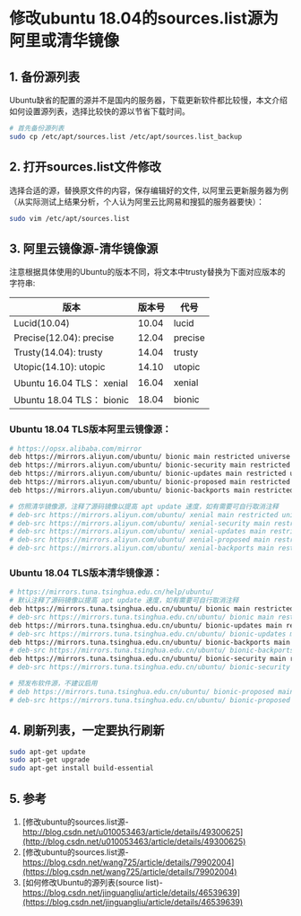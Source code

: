 # 修改ubuntu 18.04的sources.list源为阿里或清华镜像

## 1. 备份源列表

Ubuntu缺省的配置的源并不是国内的服务器，下载更新软件都比较慢，本文介绍如何设置源列表，选择比较快的源以节省下载时间。



```bash
# 首先备份源列表
sudo cp /etc/apt/sources.list /etc/apt/sources.list_backup
```

## 2. 打开sources.list文件修改

选择合适的源，替换原文件的内容，保存编辑好的文件, 以阿里云更新服务器为例（从实际测试上结果分析，个人认为阿里云比网易和搜狐的服务器要快）：



```bash
sudo vim /etc/apt/sources.list
```

## 3. 阿里云镜像源-清华镜像源

注意根据具体使用的Ubuntu的版本不同，将文本中trusty替换为下面对应版本的字符串:

| 版本                      | 版本号 | 代号    |
| ------------------------- | ------ | ------- |
| Lucid(10.04)              | 10.04  | lucid   |
| Precise(12.04):  precise  | 12.04  | precise |
| Trusty(14.04):     trusty | 14.04  | trusty  |
| Utopic(14.10):     utopic | 14.10  | utopic  |
| Ubuntu 16.04 TLS： xenial | 16.04  | xenial  |
| Ubuntu 18.04 TLS： bionic | 18.04  | bionic  |

### Ubuntu 18.04 TLS版本阿里云镜像源：



```bash
# https://opsx.alibaba.com/mirror
deb https://mirrors.aliyun.com/ubuntu/ bionic main restricted universe multiverse 
deb https://mirrors.aliyun.com/ubuntu/ bionic-security main restricted universe multiverse 
deb https://mirrors.aliyun.com/ubuntu/ bionic-updates main restricted universe multiverse 
deb https://mirrors.aliyun.com/ubuntu/ bionic-proposed main restricted universe multiverse 
deb https://mirrors.aliyun.com/ubuntu/ bionic-backports main restricted universe multiverse 

# 仿照清华镜像源，注释了源码镜像以提高 apt update 速度，如有需要可自行取消注释
# deb-src https://mirrors.aliyun.com/ubuntu/ xenial main restricted universe multiverse 
# deb-src https://mirrors.aliyun.com/ubuntu/ xenial-security main restricted universe multiverse 
# deb-src https://mirrors.aliyun.com/ubuntu/ xenial-updates main restricted universe multiverse 
# deb-src https://mirrors.aliyun.com/ubuntu/ xenial-proposed main restricted universe multiverse 
# deb-src https://mirrors.aliyun.com/ubuntu/ xenial-backports main restricted universe multiverse
```

### Ubuntu 18.04 TLS版本清华镜像源：



```bash
# https://mirrors.tuna.tsinghua.edu.cn/help/ubuntu/
# 默认注释了源码镜像以提高 apt update 速度，如有需要可自行取消注释
deb https://mirrors.tuna.tsinghua.edu.cn/ubuntu/ bionic main restricted universe multiverse
# deb-src https://mirrors.tuna.tsinghua.edu.cn/ubuntu/ bionic main restricted universe multiverse
deb https://mirrors.tuna.tsinghua.edu.cn/ubuntu/ bionic-updates main restricted universe multiverse
# deb-src https://mirrors.tuna.tsinghua.edu.cn/ubuntu/ bionic-updates main restricted universe multiverse
deb https://mirrors.tuna.tsinghua.edu.cn/ubuntu/ bionic-backports main restricted universe multiverse
# deb-src https://mirrors.tuna.tsinghua.edu.cn/ubuntu/ bionic-backports main restricted universe multiverse
deb https://mirrors.tuna.tsinghua.edu.cn/ubuntu/ bionic-security main restricted universe multiverse
# deb-src https://mirrors.tuna.tsinghua.edu.cn/ubuntu/ bionic-security main restricted universe multiverse

# 预发布软件源，不建议启用
# deb https://mirrors.tuna.tsinghua.edu.cn/ubuntu/ bionic-proposed main restricted universe multiverse
# deb-src https://mirrors.tuna.tsinghua.edu.cn/ubuntu/ bionic-proposed main restricted universe multiverse
```

## 4. 刷新列表，一定要执行刷新



```bash
sudo apt-get update
sudo apt-get upgrade
sudo apt-get install build-essential
```

## 5. 参考

1. [修改ubuntu的sources.list源-http://blog.csdn.net/u010053463/article/details/49300625](http://blog.csdn.net/u010053463/article/details/49300625)
2. [修改ubuntu的sources.list源-https://blog.csdn.net/wang725/article/details/79902004](https://blog.csdn.net/wang725/article/details/79902004)
3. [如何修改Ubuntu的源列表(source list)-https://blog.csdn.net/jinguangliu/article/details/46539639](https://blog.csdn.net/jinguangliu/article/details/46539639)
